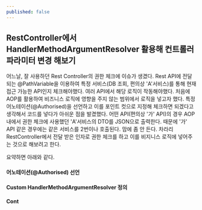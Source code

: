 ```yaml
---
published: false
---
```

## RestController에서 HandlerMethodArgumentResolver 활용해 컨트롤러 파라미터 변경 해보기


어느날, 잘 사용하던 Rest Controller의 권한 체크에 이슈가 생겼다.
Rest API에 전달되는 @PathVariable을 이용하여 특정 서비스(DB 조회, 편의상 'A'서비스)를 통해 현재 접근 가능한 API인지 체크해야했다.
여러 API에서 해당 로직이 작동해야했다.
처음에 AOP를 활용하여 비즈니스 로직에 영향을 주지 않는 범위에서 로직을 넣고자 했다.
특정 어노테이션(@Authorised)을 선언하고 이를 포인트 컷으로 지정해 체크하면 되겠다고 생각해서 코드를 넣다가 아쉬운 점을 발겼했다.
어떤 API(편의상 '가' API)의 경우 AOP 내에서 권한 체크에 사용했던  'A'서비스의 DTO를 JSON으로 출력한다.
때문에 '가' API 같은 경우에는 같은 서비스를 2번이나 호출된다.
맘에 좀 안 든다.
차라리 RestController에서 전달 받은 인자로 권한 체크를 하고 이를 비지니스 로직에 넣어주는 것으로 해보려고 한다.

요약하면 아래와 같다.

#### 어노테이션(@Authorised) 선언
#### Custom HandlerMethodArgumentResolver 정의
#### Cont
```java 

```
<!--stackedit_data:
eyJoaXN0b3J5IjpbOTMxMjEyMTEwXX0=
-->